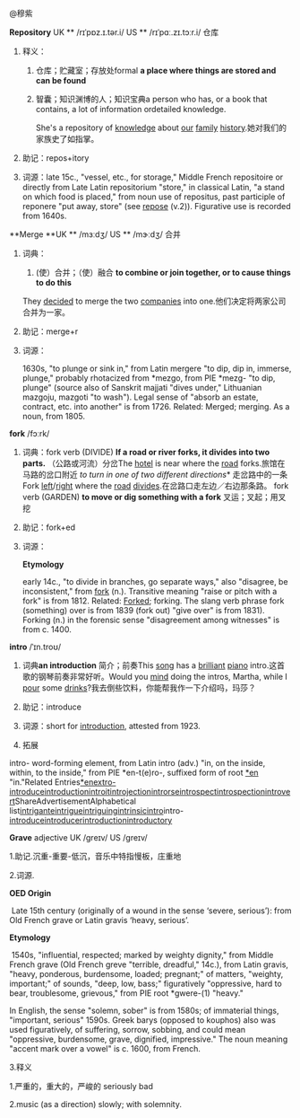 @穆紫



**Repository** UK ** /rɪˈpɒz.ɪ.tər.i/  US ** /rɪˈpɑː.zɪ.tɔːr.i/ 仓库

1. 释义：

   1. 仓库；贮藏室；存放处formal **a place where things are stored and can be found**

   2. 智囊；知识渊博的人；知识宝典a person who has, or a book that contains, a lot of information ordetailed knowledge.

      She's a repository of [knowledge](https://dictionary.cambridge.org/dictionary/english-chinese-simplified/knowledge) about [our](https://dictionary.cambridge.org/dictionary/english-chinese-simplified/our) [family](https://dictionary.cambridge.org/dictionary/english-chinese-simplified/family) [history](https://dictionary.cambridge.org/dictionary/english-chinese-simplified/history).她对我们的家族史了如指掌。

2. 助记：repos+itory

2. 词源：late 15c., "vessel, etc., for storage," Middle French repositoire or directly from Late Latin repositorium "store," in classical Latin, "a stand on which food is placed," from noun use of repositus, past participle of reponere "put away, store" (see [repose](https://www.etymonline.com/word/repose?ref=etymonline_crossreference) (v.2)). Figurative use is recorded from 1640s.



**Merge **UK ** /mɜːdʒ/  US ** /mɝːdʒ/ 合并

1. 词典：

   1. (使）合并；（使）融合 **to combine or join together, or to cause things to do this**

   They [decided](https://dictionary.cambridge.org/dictionary/english-chinese-simplified/decided) to merge the two [companies](https://dictionary.cambridge.org/dictionary/english-chinese-simplified/company) into one.他们决定将两家公司合并为一家。

2. 助记：merge+r

3. 词源：

   1630s, "to plunge or sink in," from Latin mergere "to dip, dip in, immerse, plunge," probably rhotacized from *mezgo, from PIE *mezg- "to dip, plunge" (source also of Sanskrit majjati "dives under," Lithuanian mazgoju, mazgoti "to wash"). Legal sense of "absorb an estate, contract, etc. into another" is from 1726. Related: Merged; merging. As a noun, from 1805.



**fork** /fɔːrk/

1. 词典：fork verb (DIVIDE)
  **If a road or river forks, it divides into two parts.**
  （公路或河流）分岔The [hotel](https://dictionary.cambridge.org/dictionary/english-chinese-simplified/hotel) is near where the [road](https://dictionary.cambridge.org/dictionary/english-chinese-simplified/road) forks.旅馆在马路的岔口附近
  *to turn in one of two different directions**
  走岔路中的一条Fork [left](https://dictionary.cambridge.org/dictionary/english-chinese-simplified/left)/[right](https://dictionary.cambridge.org/dictionary/english-chinese-simplified/right) where the [road](https://dictionary.cambridge.org/dictionary/english-chinese-simplified/road) [divides](https://dictionary.cambridge.org/dictionary/english-chinese-simplified/divide).在岔路口走左边／右边那条路。
  fork verb (GARDEN)
  **to move or dig something with a fork**
  叉运；叉起；用叉挖

2. 助记：fork+ed

3. 词源：

   **Etymology**

   early 14c., "to divide in branches, go separate ways," also "disagree, be inconsistent," from [fork](https://www.etymonline.com/word/fork?ref=etymonline_crossreference) (n.). Transitive meaning "raise or pitch with a fork" is from 1812. Related: [Forked](https://www.etymonline.com/word/Forked?ref=etymonline_crossreference); forking. The slang verb phrase fork (something) over is from 1839 (fork out) "give over" is from 1831). Forking (n.) in the forensic sense "disagreement among witnesses" is from c. 1400.

**intro**  /ˈɪn.troʊ/ 

1. 词典**an introduction**
  简介；前奏This [song](https://dictionary.cambridge.org/dictionary/english-chinese-simplified/song) has a [brilliant](https://dictionary.cambridge.org/dictionary/english-chinese-simplified/brilliant) [piano](https://dictionary.cambridge.org/dictionary/english-chinese-simplified/piano) intro.这首歌的钢琴前奏非常好听。Would you [mind](https://dictionary.cambridge.org/dictionary/english-chinese-simplified/mind) doing the intros, Martha, while I [pour](https://dictionary.cambridge.org/dictionary/english-chinese-simplified/pour) some [drinks](https://dictionary.cambridge.org/dictionary/english-chinese-simplified/drink)?我去倒些饮料，你能帮我作一下介绍吗，玛莎？

2. 助记：introduce

3. 词源：short for [introduction](https://www.etymonline.com/word/introduction?ref=etymonline_crossreference), attested from 1923.

4. 拓展 

  intro-
  word-forming element, from Latin intro (adv.) "in, on the inside, within, to the inside," from PIE *en-t(e)ro-, suffixed form of root
  [*en](https://www.etymonline.com/word/*en?ref=etymonline_crossreference) "in."Related Entries[*en](https://www.etymonline.com/word/*en)[extro-](https://www.etymonline.com/word/extro-)[introduce](https://www.etymonline.com/word/introduce)[introduction](https://www.etymonline.com/word/introduction)[introit](https://www.etymonline.com/word/introit)[introjection](https://www.etymonline.com/word/introjection)[introrse](https://www.etymonline.com/word/introrse)[introspect](https://www.etymonline.com/word/introspect)[introspection](https://www.etymonline.com/word/introspection)[introvert](https://www.etymonline.com/word/introvert)ShareAdvertisementAlphabetical list[intrigante](https://www.etymonline.com/word/intrigante)[intrigue](https://www.etymonline.com/word/intrigue)[intriguing](https://www.etymonline.com/word/intriguing)[intrinsic](https://www.etymonline.com/word/intrinsic)[intro](https://www.etymonline.com/word/intro)intro-[introduce](https://www.etymonline.com/word/introduce)[introducer](https://www.etymonline.com/word/introducer)[introduction](https://www.etymonline.com/word/introduction)[introductory](https://www.etymonline.com/word/introductory)

**Grave** adjective UK   /ɡreɪv/ US   /ɡreɪv/

1.助记.沉重-重要-低沉，音乐中特指慢板，庄重地

2.词源.

**OED Origin**

​ Late 15th century (originally of a wound in the sense ‘severe, serious’): from Old French grave or Latin gravis ‘heavy, serious’.

**Etymology**

​ 1540s, "influential, respected; marked by weighty dignity," from Middle French grave (Old French greve "terrible, dreadful," 14c.), from Latin gravis, "heavy, ponderous, burdensome, loaded; pregnant;" of matters, "weighty, important;" of sounds, "deep, low, bass;" figuratively "oppressive, hard to bear, troublesome, grievous," from PIE root *gwere-(1) "heavy."

In English, the sense "solemn, sober" is from 1580s; of immaterial things, "important, serious" 1590s. Greek barys (opposed to kouphos) also was used figuratively, of suffering, sorrow, sobbing, and could mean "oppressive, burdensome, grave, dignified, impressive." The noun meaning "accent mark over a vowel" is c. 1600, from French.

3.释义

1.严重的，重大的，严峻的   seriously bad

2.music (as a direction) slowly; with solemnity.
